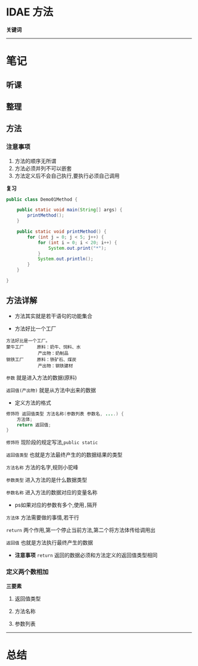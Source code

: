 # IDAE 方法

**关键词**


---

# 笔记

## 听课


## 整理
## 方法
### 注意事项
1. 方法的顺序无所谓
2. 方法必须并列不可以嵌套
3. 方法定义后不会自己执行,要执行必须自己调用

**复习**
```java
public class Demo01Method {

    public static void main(String[] args) {
        printMethod();
    }

    public static void printMethod() {
        for (int j = 0; j < 5; j++) {
            for (int i = 0; i < 20; i++) {
                System.out.print("*");
            }
            System.out.println();
        }
    }

}

```
## 方法详解
- 方法其实就是若干语句的功能集合

- 方法好比一个工厂
```text
方法好比是一个工厂。
蒙牛工厂     原料：奶牛、饲料、水
            产出物：奶制品
钢铁工厂     原料：铁矿石、煤炭
            产出物：钢铁建材

```

`参数` 就是进入方法的数据(原料)

`返回值(产出物)` 就是从方法中出来的数据

- 定义方法的格式
```java
修饰符 返回值类型 方法名称(参数列表 参数名, ....) {
    方法体;
    return 返回值;
}
```

`修饰符` 现阶段的规定写法,`public static`

`返回值类型` 也就是方法最终产生的的数据结果的类型

`方法名称` 方法的名字,规则小驼峰

`参数类型` 进入方法的是什么数据类型

`参数名称` 进入方法的数据对应的变量名称

- ps如果对应的参数有多个,使用`,`隔开

`方法体` 方法需要做的事情,若干行

`return` 两个作用,第一个停止当前方法,第二个将方法体传给调用出

`返回值` 也就是方法执行最终产生的数据

- **注意事项** `return` 返回的数据必须和方法定义的返回值类型相同

### 定义两个数相加
**三要素**
1. 返回值类型

2. 方法名称

3. 参数列表

---

# 总结